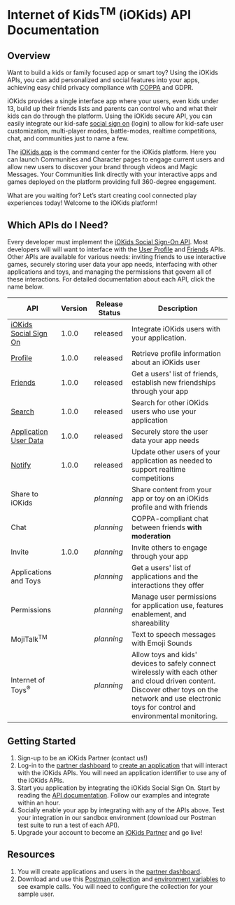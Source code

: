 # Internet of Kids<sup>TM</sup> (iOKids) API Documentation

## Overview
Want to build a kids or family focused app or smart toy? Using the iOKids APIs, you can add personalized and social 
features into your apps, achieving easy child privacy compliance with [COPPA](https://www.ftc.gov/enforcement/rules/rulemaking-regulatory-reform-proceedings/childrens-online-privacy-protection-rule)
 and GDPR. 

iOKids provides a single interface app where your users, even kids under 13, build up their friends lists and parents 
can control who and what their kids can do through the platform. Using the iOKids secure API, you can easily integrate 
our kid-safe [social sign on](/iOKids-SSO.md) (login) to allow for kid-safe user customization, multi-player modes, 
battle-modes, realtime competitions, chat, and communities just to name a few.

The [iOKids app](https://iokids.net/pages/download-iokids) is the command center for the iOKids platform. Here you can 
launch Communities and Character pages to engage current users and allow new users to discover your brand through videos 
and Magic Messages. Your Communities link directly with your interactive apps and games deployed on the platform 
providing full 360-degree engagement. 

What are you waiting for? Let’s start creating cool connected play experiences today! Welcome to the iOKids platform!

## Which APIs do I Need?
Every developer must implement the [iOKids Social Sign-On API](/iOKids-SSO.md). Most developers will will want to interface
with the [User Profile](/Profile.md) and [Friends](/Friends.md) APIs. Other APIs are available for various needs: 
inviting friends to use interactive games, securely storing user data your app needs, interfacing with other applications 
and toys, and managing the permissions that govern all of these interactions. For detailed documentation about each API, 
click the name below. 

| API | Version | Release Status | Description |
| --- | ------- | ------ | ----------- |
| [iOKids <br />Social Sign On](/iOKids-SSO.md) | 1.0.0 | released | Integrate iOKids users with your application. |
| [Profile](/Profile.md) | 1.0.0 | released | Retrieve profile information about an iOKids user |
| [Friends](/Friends.md) | 1.0.0 | released | Get a users' list of friends, establish new friendships through your app |
| [Search](/Search.md) | 1.0.0 | released | Search for other iOKids users who use your application |
| [Application User Data](/ApplicationData.md) | 1.0.0 | released | Securely store the user data your app needs |
| [Notify](Notify.md) | 1.0.0 | released | Update other users of your application as needed to support realtime competitions |
| Share to iOKids |  | *planning* | Share content from your app or toy on an iOKids profile and with friends |
| Chat |   | *planning* | COPPA-compliant chat between friends **with moderation** |
| Invite | 1.0.0 | *planning* | Invite others to engage through your app |
| Applications and Toys |  | *planning* | Get a users' list of applications and the interactions they offer |
| Permissions |  | *planning* | Manage user permissions for application use, features enablement, and shareability |
| MojiTalk<sup>TM</sup> |  | *planning* | Text to speech messages with Emoji Sounds |
| Internet of Toys<sup>&reg;</sup> |  | *planning* | Allow toys and kids' devices to safely connect wirelessly with each other and cloud driven content. Discover other toys on the network and use electronic toys for control and environmental monitoring. |

## Getting Started
1. Sign-up to be an iOKids Partner (contact us!)
2. Log-in to the [partner dashboard](https://partner.iokids.net/) to [create an application](/CreateAnApplication.md) 
that will interact with the iOKids APIs. You will need an application identifier to use any of the iOKids APIs.
3. Start you application by integrating the iOKids Social Sign On. Start by reading the 
[API documentation](/iOKids-SSO.md). Follow our examples and integrate within an hour.
4. Socially enable your app by integrating with any of the APIs above. Test your integration in our sandbox environment 
(download our Postman test suite to run a test of each API).
5. Upgrade your account to become an [iOKids Partner](https://iokids.net/partners) and go live!

## Resources

1. You will create applications and users in the [partner dashboard](https://partner.iokids.net/).
2. Download and use this <a href="iOKids-APIs.postman_collection.json" download>Postman collection</a> and <a href="iOKids-APIs.postman_environment.json">environment variables</a> to see example calls. You will need to configure
the collection for your sample user.

